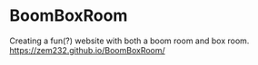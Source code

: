 # BoomBoxRoom
Creating a fun(?) website with both a boom room and box room.
https://zem232.github.io/BoomBoxRoom/ 
